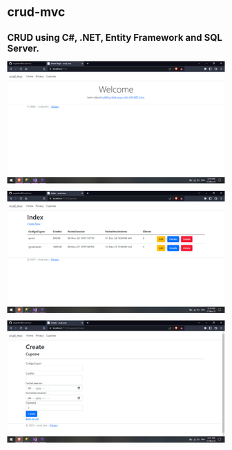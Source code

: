 # crud-mvc
## CRUD using C#, .NET, Entity Framework and SQL Server.
![Home Page](https://github.com/angeldev96/crud-mvc/blob/master/1.png?raw=true)

![CRUD Operations](https://github.com/angeldev96/crud-mvc/blob/master/2.png?raw=true)

![Adding Values](https://github.com/angeldev96/crud-mvc/blob/master/3.png?raw=true)
